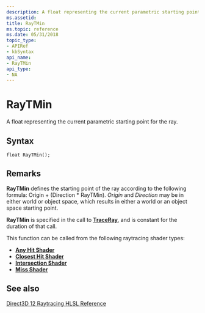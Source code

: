 ```yaml
---
description: A float representing the current parametric starting point for the ray.
ms.assetid: 
title: RayTMin
ms.topic: reference
ms.date: 05/31/2018
topic_type: 
- APIRef
- kbSyntax
api_name: 
- RayTMin
api_type: 
- NA
---
```


# RayTMin

A float representing the current parametric starting point for the ray. 

## Syntax

```
float RayTMin();

```

## Remarks

**RayTMin** defines the starting point of the ray according to the following formula: Origin + (Direction * RayTMin).  *Origin* and *Direction* may be in either world or object space, which results in either a world or an object space starting point.

**RayTMin** is specified in the call to [**TraceRay**](traceray-function.md), and is constant for the duration of that call.




This function can be called from the following raytracing shader types:

* [**Any Hit Shader**](any-hit-shader.md)
* [**Closest Hit Shader**](closest-hit-shader.md)
* [**Intersection Shader**](intersection-shader.md)
* [**Miss Shader**](miss-shader.md)





## See also

<dl> <dt>

[Direct3D 12 Raytracing HLSL Reference](direct3d-12-raytracing-hlsl-reference.md)
</dt> </dl>

 

 




